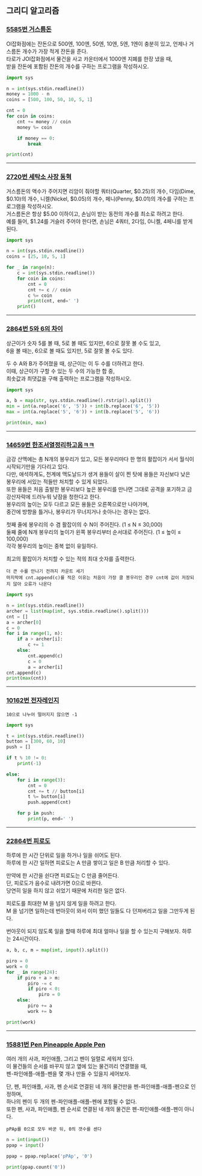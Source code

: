 ## 그리디 알고리즘

### [5585번 거스름돈](https://www.acmicpc.net/problem/5585)

OI잡화점에는 잔돈으로 500엔, 100엔, 50엔, 10엔, 5엔, 1엔이 충분히 있고, 언제나 거스름돈 개수가 가장 적게 잔돈을 준다.  
타로가 JOI잡화점에서 물건을 사고 카운터에서 1000엔 지폐를 한장 냈을 때,  
받을 잔돈에 포함된 잔돈의 개수를 구하는 프로그램을 작성하시오.

```python
import sys

n = int(sys.stdin.readline())
money = 1000 - n
coins = [500, 100, 50, 10, 5, 1]

cnt = 0
for coin in coins:
    cnt += money // coin
    money %= coin

    if money == 0:
        break

print(cnt)
```

---

### [2720번 세탁소 사장 동혁](https://www.acmicpc.net/problem/2720)

거스름돈의 액수가 주어지면 리암이 줘야할 쿼터(Quarter, $0.25)의 개수, 다임(Dime, $0.10)의 개수, 니켈(Nickel, $0.05)의 개수, 페니(Penny, $0.01)의 개수를 구하는 프로그램을 작성하시오.  
거스름돈은 항상 $5.00 이하이고, 손님이 받는 동전의 개수를 최소로 하려고 한다.  
예를 들어, $1.24를 거슬러 주어야 한다면, 손님은 4쿼터, 2다임, 0니켈, 4페니를 받게 된다.

```python
import sys

n = int(sys.stdin.readline())
coins = [25, 10, 5, 1]

for _ in range(n):
    c = int(sys.stdin.readline())
    for coin in coins:
        cnt = 0
        cnt += c // coin
        c %= coin
        print(cnt, end=' ')
    print()
```

---

### [2864번 5와 6의 차이](https://www.acmicpc.net/problem/2864)

상근이가 숫자 5를 볼 때, 5로 볼 때도 있지만, 6으로 잘못 볼 수도 있고,  
6을 볼 때는, 6으로 볼 때도 있지만, 5로 잘못 볼 수도 있다.

두 수 A와 B가 주어졌을 때, 상근이는 이 두 수를 더하려고 한다.  
이때, 상근이가 구할 수 있는 두 수의 가능한 합 중,  
최솟값과 최댓값을 구해 출력하는 프로그램을 작성하시오.

```python
import sys

a, b = map(str, sys.stdin.readline().rstrip().split())
min = int(a.replace('6', '5')) + int(b.replace('6', '5'))
max = int(a.replace('5', '6')) + int(b.replace('5', '6'))

print(min, max)
```

---

### [14659번 한조서열정리하고옴ㅋㅋ](https://www.acmicpc.net/problem/14659)

금강 산맥에는 총 N개의 봉우리가 있고, 모든 봉우리마다 한 명의 활잡이가 서서 월식이 시작되기만을 기다리고 있다.  
다만, 애석하게도, 천계에 맥도날드가 생겨 용들이 살이 찐 탓에 용들은 자신보다 낮은 봉우리에 서있는 적들만 처치할 수 있게 되었다.  
또한 용들은 처음 출발한 봉우리보다 높은 봉우리를 만나면 그대로 공격을 포기하고 금강산자락에 드러누워 낮잠을 청한다고 한다.  
봉우리의 높이는 모두 다르고 모든 용들은 오른쪽으로만 나아가며,  
중간에 방향을 틀거나, 봉우리가 무너지거나 솟아나는 경우는 없다.

첫째 줄에 봉우리의 수 겸 활잡이의 수 N이 주어진다. (1 ≤ N ≤ 30,000)  
둘째 줄에 N개 봉우리의 높이가 왼쪽 봉우리부터 순서대로 주어진다. (1 ≤ 높이 ≤ 100,000)  
각각 봉우리의 높이는 중복 없이 유일하다.

최고의 활잡이가 처치할 수 있는 적의 최대 숫자를 출력한다.

```text
더 큰 수를 만나기 전까지 카운트 세기
마지막에 cnt.append(c)를 적은 이유는 처음이 가장 클 봉우리인 경우 cnt에 값이 저장되지 않아 오류가 나온다
```

```python
import sys

n = int(sys.stdin.readline())
archer = list(map(int, sys.stdin.readline().split()))
cnt = []
a = archer[0]
c = 0
for i in range(1, n):
    if a > archer[i]:
        c += 1
    else:
        cnt.append(c)
        c = 0
        a = archer[i]
cnt.append(c)
print(max(cnt))
```

---

### [10162번 전자레인지](https://www.acmicpc.net/problem/10162)

```text
10으로 나누어 떨어지지 않으면 -1
```

```python
import sys

t = int(sys.stdin.readline())
button = [300, 60, 10]
push = []

if t % 10 != 0:
    print(-1)

else:
    for i in range(3):
        cnt = 0
        cnt += t // button[i]
        t %= button[i]
        push.append(cnt)

    for p in push:
        print(p, end=' ')
```

---

### [22864번 피로도](https://www.acmicpc.net/problem/22864)

하루에 한 시간 단위로 일을 하거나 일을 쉬어도 된다.  
하루에 한 시간 일하면 피로도는 A 만큼 쌓이고 일은 B 만큼 처리할 수 있다.

만약에 한 시간을 쉰다면 피로도는 C 만큼 줄어든다.  
단, 피로도가 음수로 내려가면 0으로 바뀐다.  
당연히 일을 하지 않고 쉬었기 때문에 처리한 일은 없다.

피로도를 최대한 M 을 넘지 않게 일을 하려고 한다.  
M 을 넘기면 일하는데 번아웃이 와서 이미 했던 일들도 다 던져버리고 일을 그만두게 된다.

번아웃이 되지 않도록 일을 할때 하루에 최대 얼마나 일을 할 수 있는지 구해보자. 하루는 24시간이다.

```python
a, b, c, m = map(int, input().split())

piro = 0
work = 0
for _ in range(24):
    if piro + a > m:
        piro -= c
        if piro < 0:
            piro = 0
    else:
        piro += a
        work += b

print(work)
```

---

### [15881번 Pen Pineapple Apple Pen](https://www.acmicpc.net/problem/15881)

여러 개의 사과, 파인애플, 그리고 펜이 일렬로 세워져 있다.  
이 물건들의 순서를 바꾸지 않고 옆에 있는 물건끼리 연결했을 때,  
펜-파인애플-애플-펜을 몇 개나 만들 수 있을지 세어보자.

단, 펜, 파인애플, 사과, 펜 순서로 연결된 네 개의 물건만을 펜-파인애플-애플-펜으로 인정하며,  
하나의 펜이 두 개의 펜-파인애플-애플-펜에 포함될 수 없다.  
또한 펜, 사과, 파인애플, 펜 순서로 연결된 네 개의 물건은 펜-파인애플-애플-펜이 아니다.

```text
pPAp를 0으로 모두 바꾼 뒤, 0의 갯수를 센다
```

```python
n = int(input())
ppap = input()

ppap = ppap.replace('pPAp', '0')

print(ppap.count('0'))
```
